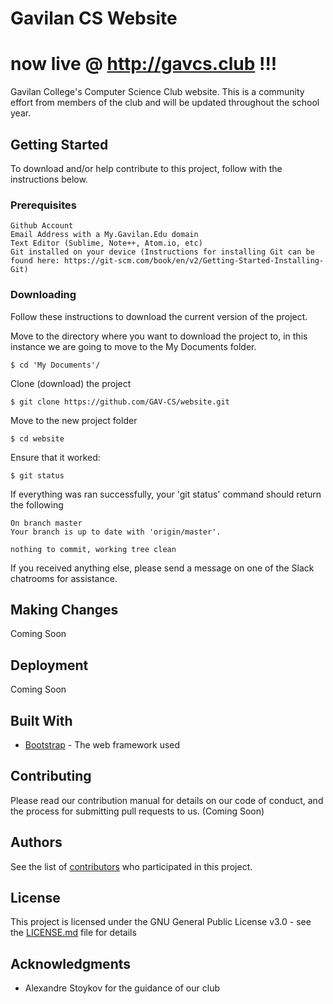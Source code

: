 
# Gavilan CS Website
# now live @ http://gavcs.club !!!

Gavilan College's Computer Science Club website. This is a community effort from members of the club and will be updated throughout the school year.

## Getting Started

To download and/or help contribute to this project, follow with the instructions below.

### Prerequisites

```
Github Account
Email Address with a My.Gavilan.Edu domain
Text Editor (Sublime, Note++, Atom.io, etc)
Git installed on your device (Instructions for installing Git can be found here: https://git-scm.com/book/en/v2/Getting-Started-Installing-Git)
```

### Downloading

Follow these instructions to download the current version of the project.

Move to the directory where you want to download the project to, in this instance we are going to move to the My Documents folder.

```
$ cd 'My Documents'/
```

Clone (download) the project

```
$ git clone https://github.com/GAV-CS/website.git
```

Move to the new project folder

```
$ cd website
```

Ensure that it worked:

```
$ git status
```

If everything was ran successfully, your 'git status' command should return the following

```
On branch master
Your branch is up to date with 'origin/master'.

nothing to commit, working tree clean

```

If you received anything else, please send a message on one of the Slack chatrooms for assistance.

## Making Changes

Coming Soon


## Deployment

Coming Soon

## Built With

* [Bootstrap](https://getbootstrap.com/) - The web framework used

## Contributing

Please read our contribution manual for details on our code of conduct, and the process for submitting pull requests to us. (Coming Soon)


## Authors

See  the list of [contributors](AUTHORS.md) who participated in this project.

## License

This project is licensed under the GNU General Public License v3.0 - see the [LICENSE.md](LICENSE) file for details

## Acknowledgments

* Alexandre Stoykov for the guidance of our club
